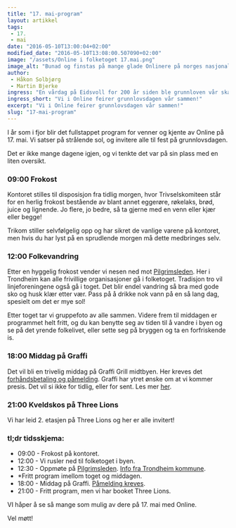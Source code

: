 ```yaml
---
title: "17. mai-program"
layout: artikkel
tags: 
 - 17.
 - mai
date: "2016-05-10T13:00:04+02:00"
modified_date: "2016-05-10T13:08:00.507090+02:00"
image: "/assets/Online i folketoget 17.mai.png"
image_alt: "Bunad og finstas på mange glade Onlinere på norges nasjonaldag, 17 mai."
author:
 - Håkon Solbjørg
 - Martin Bjerke
ingress: "En vårdag på Eidsvoll for 200 år siden ble grunnloven vår skapt. Vi i Online tenker å feire dette med brask og bram."
ingress_short: "Vi i Online feirer grunnlovsdagen vår sammen!"
excerpt: "Vi i Online feirer grunnlovsdagen vår sammen!"
slug: "17-mai-program"
---
```

I år som i fjor blir det fullstappet program for venner og kjente av Online på 17. mai. Vi satser på strålende sol, og invitere alle til fest på grunnlovsdagen.

Det er ikke mange dagene igjen, og vi tenkte det var på sin plass med en liten oversikt.

### 09:00 Frokost

Kontoret stilles til disposisjon fra tidlig morgen, hvor Trivselskomiteen står for en herlig frokost bestående av blant annet eggerøre, røkelaks, brød, juice og lignende. Jo flere, jo bedre, så ta gjerne med en venn eller kjær eller begge! 

Trikom stiller selvfølgelig opp og har sikret de vanlige varene på kontoret, men hvis du har lyst på en sprudlende morgen må dette medbringes selv.

### 12:00 Folkevandring 

Etter en hyggelig frokost vender vi nesen ned mot [Pilgrimsleden](https://www.trondheim.kommune.no/attachment.ap?id=71186). Her i Trondheim kan alle frivillige organisasjoner gå i folketoget. Tradisjon tro vil linjeforeningene også gå i toget. Det blir endel vandring så bra med gode sko og husk klær etter vær. Pass på å drikke nok vann på en så lang dag, spesielt om det er mye sol!

Etter toget tar vi gruppefoto av alle sammen. Videre frem til middagen er programmet helt fritt, og du kan benytte seg av tiden til å vandre i byen og se på det yrende folkelivet, eller sette seg på bryggen og ta en forfriskende is.

### 18:00 Middag på Graffi

Det vil bli en trivelig middag på Graffi Grill midtbyen. Her kreves det [forhåndsbetaling og påmelding](https://online.ntnu.no/events/258/17-mai-middag/). Graffi har ytret ønske om at vi kommer presis. Det vil si ikke for tidlig, eller for sent. Les mer [her](https://online.ntnu.no/events/258/17-mai-middag/).

### 21:00 Kveldskos på Three Lions 

Vi har leid 2. etasjen på Three Lions og her er alle invitert!


### tl;dr tidsskjema:

- 09:00 - Frokost på kontoret.
- 12:00 - Vi rusler ned til folketoget i byen. 
- 12:30 - Oppmøte på [Pilgrimsleden](https://www.trondheim.kommune.no/attachment.ap?id=71186). [Info fra Trondheim kommune](https://www.trondheim.kommune.no/17mai/). 
- *Fritt program imellom toget og middagen. 
- 18:00 - Middag på Graffi. [Påmelding kreves](https://online.ntnu.no/events/258/17-mai-middag/).
- 21:00 - Fritt program, men vi har booket Three Lions.

VI håper å se så mange som mulig av dere på 17. mai med Online.

Vel møtt!